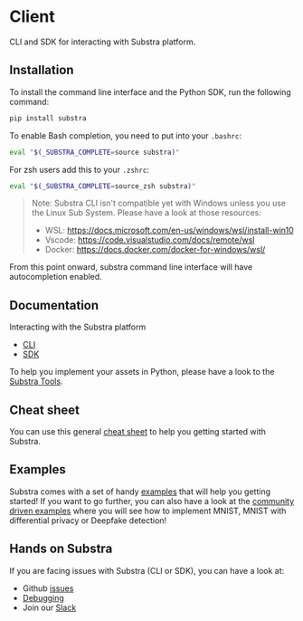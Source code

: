 # Client

CLI and SDK for interacting with Substra platform.

## Installation

To install the command line interface and the Python SDK, run the following command:

```sh
pip install substra
```

To enable Bash completion, you need to put into your `.bashrc`:

```sh
eval "$(_SUBSTRA_COMPLETE=source substra)"
```

For zsh users add this to your `.zshrc`:

```sh
eval "$(_SUBSTRA_COMPLETE=source_zsh substra)"
```

> Note: Substra CLI isn't compatible yet with Windows unless you use the Linux Sub System. Please have a look at those resources:
>
> - WSL: <https://docs.microsoft.com/en-us/windows/wsl/install-win10>
> - Vscode: <https://code.visualstudio.com/docs/remote/wsl>
> - Docker: <https://docs.docker.com/docker-for-windows/wsl/>

From this point onward, substra command line interface will have autocompletion enabled.

## Documentation

Interacting with the Substra platform

- [CLI](https://github.com/SubstraFoundation/substra/blob/master/references/cli.md#summary)
- [SDK](https://github.com/SubstraFoundation/substra/blob/master/references/sdk.md#substrasdk)

To help you implement your assets in Python, please have a look to the [Substra Tools](https://github.com/SubstraFoundation/substra-tools).

## Cheat sheet

You can use this general [cheat sheet](./cheatsheet_cli.md) to help you getting started with Substra.

## Examples

Substra comes with a set of handy [examples](https://github.com/SubstraFoundation/substra/blob/master/examples) that will help you getting started! If you want to go further, you can also have a look at the [community driven examples](https://github.com/SubstraFoundation/substra-examples) where you will see how to implement MNIST, MNIST with differential privacy or Deepfake detection!

## Hands on Substra

If you are facing issues with Substra (CLI or SDK), you can have a look at:

- Github [issues](https://github.com/SubstraFoundation/substra/issues)
- [Debugging](https://doc.substra.ai/debugging.html)
- Join our [Slack](https://substra.us18.list-manage.com/track/click?e=2effed55c9&id=fa49875322&u=385fa3f9736ea94a1fcca969f)
